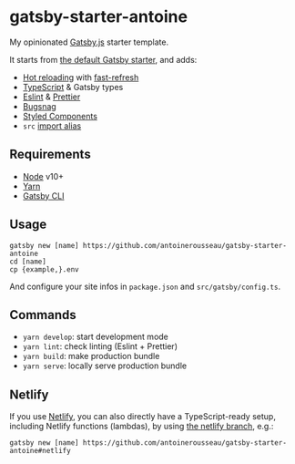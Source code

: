 # gatsby-starter-antoine

My opinionated [Gatsby.js](https://www.gatsbyjs.org/) starter template.

It starts from [the default Gatsby starter](https://github.com/gatsbyjs/gatsby-starter-default), and adds:

- [Hot reloading](https://github.com/gatsbyjs/gatsby/pull/26664) with [fast-refresh](https://reactnative.dev/docs/fast-refresh)
- [TypeScript](https://www.typescriptlang.org/) & Gatsby types
- [Eslint](https://eslint.org/) & [Prettier](https://prettier.io/)
- [Bugsnag](https://www.bugsnag.com/)
- [Styled Components](https://styled-components.com/)
- `src` [import alias](https://medium.com/@justintulk/solve-module-import-aliasing-for-webpack-jest-and-vscode-74007ce4adc9)

## Requirements

- [Node](https://nodejs.org/) v10+
- [Yarn](https://yarnpkg.com/)
- [Gatsby CLI](https://www.gatsbyjs.org/docs/gatsby-cli/)

## Usage

    gatsby new [name] https://github.com/antoinerousseau/gatsby-starter-antoine
    cd [name]
    cp {example,}.env

And configure your site infos in `package.json` and `src/gatsby/config.ts`.

## Commands

- `yarn develop`: start development mode
- `yarn lint`: check linting (Eslint + Prettier)
- `yarn build`: make production bundle
- `yarn serve`: locally serve production bundle

## Netlify

If you use [Netlify](https://www.netlify.com/), you can also directly have a TypeScript-ready setup, including Netlify functions (lambdas), by using [the netlify branch](https://github.com/antoinerousseau/gatsby-starter-antoine/tree/netlify), e.g.:

    gatsby new [name] https://github.com/antoinerousseau/gatsby-starter-antoine#netlify
